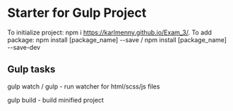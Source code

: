 # Starter for Gulp Project
To initialize project: npm i
https://karlmenny.github.io/Exam_3/.
To add package: npm install [package_name] --save / npm install [package_name] --save-dev

## Gulp tasks
gulp watch / gulp - run watcher for html/scss/js files

gulp build - build minified project
